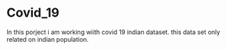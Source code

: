 # Covid_19
In this porject i am working wiith covid 19 indian dataset.
this data set only related on indian population.


